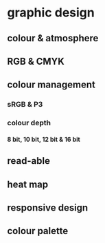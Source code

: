 # graphic design

## colour &amp; atmosphere

## RGB &amp; CMYK

## colour management

### sRGB &amp; P3

### colour depth

#### 8 bit, 10 bit, 12 bit &amp; 16 bit

## read-able

## heat map

## responsive design 

## colour palette
